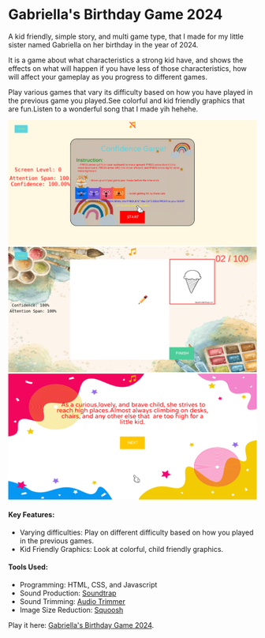 # Gabriella's Birthday Game 2024
  A kid friendly, simple story, and multi game type, that I made for my little sister named Gabriella on her birthday in the year of 2024.

  It is a game about what characteristics a strong kid have, and shows the effects on what will happen if you have less of those characteristics, how will affect your gameplay as you progress to different games.

  Play various games that vary its difficulty based on how you have played in the previous game you played.See colorful and kid friendly graphics that are fun.Listen to a wonderful song that I made yih hehehe.

  <img src="./images/game-preview-1.png" />
  <img src="./images/game-preview-2.png" />
  <img src="./images/game-preview-3.png" />

  #### Key Features: 
  - Varying difficulties: Play on different difficulty based on how you played in the previous games.
  - Kid Friendly Graphics: Look at colorful, child friendly graphics.

  #### Tools Used:
  - Programming: HTML, CSS, and Javascript
  - Sound Production: <a href="https://www.soundtrap.com/">Soundtrap</a>
  - Sound Trimming: <a href="https://audiotrimmer.com/">Audio Trimmer</a>
  - Image Size Reduction: <a href="https://squoosh.app/">Squoosh</a>

  Play it here: <a href="#" style="text-decoration: underline">Gabriella's Birthday Game 2024</a>.
